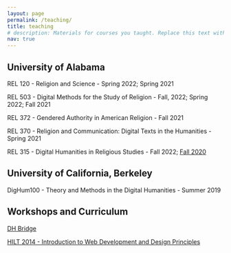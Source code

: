 ```yaml
---
layout: page
permalink: /teaching/
title: teaching
# description: Materials for courses you taught. Replace this text with your description.
nav: true
---
```

<!-- 
For now, this page is assumed to be a static description of your courses. You can convert it to a collection similar to `_projects/` so that you can have a dedicated page for each course.

Organize your courses by years, topics, or universities, however you like! -->

## University of Alabama

REL 120 - Religion and Science - Spring 2022; Spring 2021

REL 503 - Digital Methods for the Study of Religion - Fall, 2022; Spring 2022; Fall 2021

REL 372 - Gendered Authority in American Religion - Fall 2021

REL 370 - Religion and Communication: Digital Texts in the Humanities - Spring 2021

REL 315 - Digital Humanities in Religious Studies - Fall 2022; [Fall 2020](https://blogs.religion.ua.edu/rel315/)

## University of California, Berkeley

DigHum100 - Theory and Methods in the Digital Humanities - Summer 2019

## Workshops and Curriculum

[DH Bridge](http://dhbridge.org/)

[HILT 2014 - Introduction to Web Development and Design Principles](http://dhtraining.org/hilt/course/introduction-to-web-development-design-and-principles/)